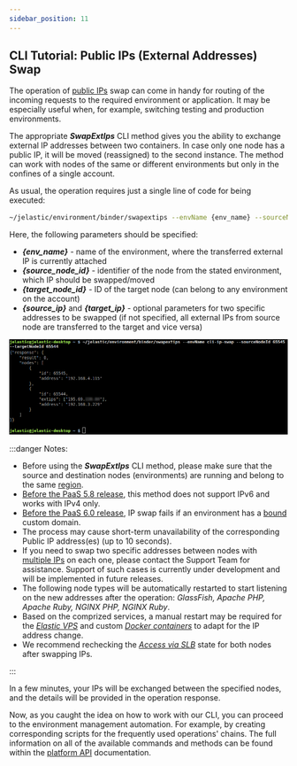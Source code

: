 ```yaml
---
sidebar_position: 11
---
```


## CLI Tutorial: Public IPs (External Addresses) Swap

The operation of [public IPs](/docs/ApplicationSetting/External%20Access%20To%20Applications/Public%20IP) swap can come in handy for routing of the incoming requests to the required environment or application. It may be especially useful when, for example, switching testing and production environments.

The appropriate **_SwapExtIps_** CLI method gives you the ability to exchange external IP addresses between two containers. In case only one node has a public IP, it will be moved (reassigned) to the second instance. The method can work with nodes of the same or different environments but only in the confines of a single account.

As usual, the operation requires just a single line of code for being executed:

```bash
~/jelastic/environment/binder/swapextips --envName {env_name} --sourceNodeId {source_node_id} --targetNodeId {target_node_id} [--sourceIp {source_ip}] [--targetIp {target_ip}]
```

Here, the following parameters should be specified:

- **_{env_name}_** - name of the environment, where the transferred external IP is currently attached
- **_{source_node_id}_** - identifier of the node from the stated environment, which IP should be swapped/moved
- **_{target_node_id}_** - ID of the target node (can belong to any environment on the account)
- **_{source_ip}_** and **_{target_ip}_** - optional parameters for two specific addresses to be swapped (if not specified, all external IPs from source node are transferred to the target and vice versa)

<div style={{
    display:'flex',
    justifyContent: 'center',
    margin: '0 0 1rem 0'
}}>

![Locale Dropdown](./img/SwapPublicIPs/01-cli-swap-external-ip.png)

</div>

:::danger Notes:

- Before using the **_SwapExtIps_** CLI method, please make sure that the source and destination nodes (environments) are running and belong to the same [region](/docs/EnvironmentManagement/Environment%20Regions/Choosing%20a%20Region).
- <u>Before the PaaS 5.8 release</u>, this method does not support IPv6 and works with IPv4 only.
- <u>Before the PaaS 6.0 release</u>, IP swap fails if an environment has a [bound](/docs/ApplicationSetting/Domain%20Name%20Management/Custom%20Domain%20Name#how-to-bind-domain-to-environment) custom domain.
- The process may cause short-term unavailability of the corresponding Public IP address(es) (up to 10 seconds).
- If you need to swap two specific addresses between nodes with [multiple IPs](/docs/ApplicationSetting/External%20Access%20To%20Applications/Multiple%20Public%20IP) on each one, please contact the Support Team for assistance. Support of such cases is currently under development and will be implemented in future releases.
- The following node types will be automatically restarted to start listening on the new addresses after the operation: _GlassFish, Apache PHP, Apache Ruby, NGINX PHP, NGINX Ruby_.
- Based on the comprized services, a manual restart may be required for the [_Elastic VPS_](/docs/Elastic%20VPS/Elastic%20VPS%20Overview/General%20Information) and custom [_Docker containers_](/docs/Container/Container%20Deployment/Custom%20Containers%20Deployment) to adapt for the IP address change.
- We recommend rechecking the [_Access via SLB_](/docs/ApplicationSetting/External%20Access%20To%20Applications/Shared%20Load%20Balancer#deny-access-via-shared-load-balancer) state for both nodes after swapping IPs.

:::

In a few minutes, your IPs will be exchanged between the specified nodes, and the details will be provided in the operation response.

Now, as you caught the idea on how to work with our CLI, you can proceed to the environment management automation. For example, by creating corresponding scripts for the frequently used operations' chains. The full information on all of the available commands and methods can be found within the [platform API](https://cloudmydc.com/) documentation.
